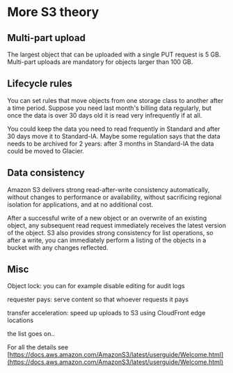 # More S3 theory

## Multi-part upload

The largest object that can be uploaded with a single PUT request is 5 GB. Multi-part uploads are mandatory for objects larger than 100 GB.

## Lifecycle rules

You can set rules that move objects from one storage class to another after a time period. Suppose you need last month's billing data regularly, but once the data is over 30 days old it is read very infrequently if at all.&#x20;

You could keep the data you need to read frequently in Standard and after 30 days move it to Standard-IA. Maybe some regulation says that the data needs to be archived for 2 years: after 3 months in Standard-IA the data could be moved to Glacier.

## Data consistency

Amazon S3 delivers strong read-after-write consistency automatically, without changes to performance or availability, without sacrificing regional isolation for applications, and at no additional cost.

After a successful write of a new object or an overwrite of an existing object, any subsequent read request immediately receives the latest version of the object. S3 also provides strong consistency for list operations, so after a write, you can immediately perform a listing of the objects in a bucket with any changes reflected.

## Misc

Object lock: you can for example disable editing for audit logs

requester pays: serve content so that whoever requests it pays&#x20;

transfer acceleration: speed up uploads to S3 using CloudFront edge locations

the list goes on..&#x20;

For all the details see [https://docs.aws.amazon.com/AmazonS3/latest/userguide/Welcome.html](https://docs.aws.amazon.com/AmazonS3/latest/userguide/Welcome.html)

##
